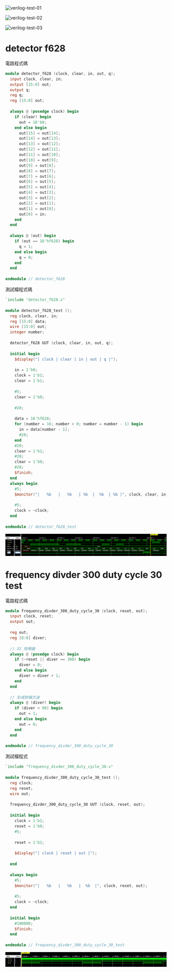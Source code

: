 
![verilog-test-01](https://i.imgur.com/bxQ45TK.png)

![verilog-test-02](https://i.imgur.com/RrkiNkN.jpg)

![verilog-test-03](https://i.imgur.com/6ar59b3.jpg)

<!--
![](assets/test-ii-7779028c.png)

![](assets/test-ii-6a5f71b6.png)

![](assets/test-ii-42399f07.png)
-->

# detector f628
電路程式碼

```verilog
module detector_f628 (clock, clear, in, out, q);
  input clock, clear, in;
  output [15:0] out;
  output q;
  reg q;
  reg [15:0] out;

  always @ (posedge clock) begin
    if (clear) begin
      out = 16'b0;
    end else begin
      out[15] = out[14];
      out[14] = out[13];
      out[13] = out[12];
      out[12] = out[11];
      out[11] = out[10];
      out[10] = out[9];
      out[9] = out[8];
      out[8] = out[7];
      out[7] = out[6];
      out[6] = out[5];
      out[5] = out[4];
      out[4] = out[3];
      out[3] = out[2];
      out[2] = out[1];
      out[1] = out[0];
      out[0] = in;
    end
  end

  always @ (out) begin
    if (out == 16'hf628) begin
      q = 1;
    end else begin
      q = 0;
    end
  end

endmodule // detector_f628
```

測試檔程式碼

```verilog
`include "detector_f628.v"

module detector_f628_test ();
  reg clock, clear, in;
  reg [15:0] data;
  wire [15:0] out;
  integer number;

  detector_f628 UUT (clock, clear, in, out, q);

  initial begin
    $display("| clock | clear | in | out | q |");

    in = 1'b0;
    clock = 1'b1;
    clear = 1'b1;

    #5;
    clear = 1'b0;

    #20;

    data = 16'hf628;
    for (number = 16; number > 0; number = number - 1) begin
      in = data[number - 1];
      #20;
    end
    #20;
    clear = 1'b1;
    #20;
    clear = 1'b0;
    #20;
    $finish;
  end
  always begin
    #5;
    $monitor("|   %b   |   %b   | %b  |  %b  | %b |", clock, clear, in, out, q);

    #5;
    clock = ~clock;
  end

endmodule // detector_f628_test
```

![](assets/6fc5a286.png)

# frequency divder 300 duty cycle 30 test
電路程式碼

```verilog
module frequency_divder_300_duty_cycle_30 (clock, reset, out);
  input clock, reset;
  output out;

  reg out;
  reg [8:0] diver;

  // 32 除頻器
  always @ (posedge clock) begin
    if (~reset || diver == 300) begin
      diver = 0;
    end else begin
      diver = diver + 1;
    end
  end

  // 形成對稱方波
  always @ (diver) begin
    if (diver < 90) begin
      out = 1;
    end else begin
      out = 0;
    end
  end

endmodule // frequency_divder_300_duty_cycle_30
```

測試檔程式

```verilog
`include "frequency_divder_300_duty_cycle_30.v"

module frequency_divder_300_duty_cycle_30_test ();
  reg clock;
  reg reset;
  wire out;

  frequency_divder_300_duty_cycle_30 UUT (clock, reset, out);

  initial begin
    clock = 1'b1;
    reset = 1'b0;
    #5;

    reset = 1'b1;

    $display("| clock | reset | out |");

  end

  always begin
    #5;
    $monitor("|   %b   |   %b   |  %b  |", clock, reset, out);

    #5;
    clock = ~clock;
  end

  initial begin
    #100000;
    $finish;
  end

endmodule // frequency_divder_300_duty_cycle_30_test
```

![](assets/0344180a.png)
